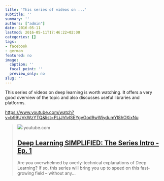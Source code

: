 ```yaml
---
title: 'This series of videos on ...'
subtitle: ''
summary: ''
authors: ["admin"]
date: 2016-05-11
lastmod: 2016-05-11T17:46:22+02:00
categories: []
tags:
- facebook
- german
featured: no
image:
  caption: ''
  focal_point: ''
  preview_only: no
slug: ''
---
```

This series of videos on deep learning is worth watching. It offers a very good overview of the topic and also discusses useful libraries and platforms. 

https://www.youtube.com/watch?v=b99UVkWzYTQ&list=PLjJh1vlSEYgvGod9wWiydumYl8hOXixNu
> [![](https://i.ytimg.com/vi/b99UVkWzYTQ/maxresdefault.jpg)](https://www.youtube.com/watch?v=b99UVkWzYTQ&list=PLjJh1vlSEYgvGod9wWiydumYl8hOXixNu)
> youtube.com
> ## [Deep Learning SIMPLIFIED: The Series Intro - Ep. 1](https://www.youtube.com/watch?v=b99UVkWzYTQ&list=PLjJh1vlSEYgvGod9wWiydumYl8hOXixNu)
>
>Are you overwhelmed by overly-technical explanations of Deep Learning? If so, this series will bring you up to speed on this fast-growing field – without any...


